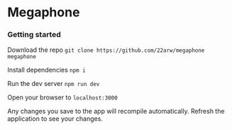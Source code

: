 # Megaphone

### Getting started

Download the repo
`git clone https://github.com/22arw/megaphone megaphone`

Install dependencies
`npm i`

Run the dev server
`npm run dev`

Open your browser to `localhost:3000`

Any changes you save to the app will recompile automatically. Refresh the application to see your changes.
